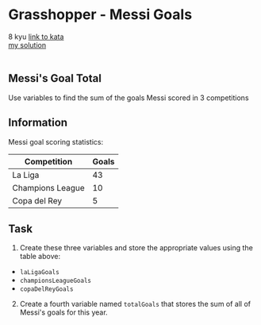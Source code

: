 # Grasshopper - Messi Goals
8 kyu
[link to kata](https://www.codewars.com/kata/55ca77fa094a2af31f00002a/train/javascript)
<br/>
[my solution]('./kata.js')
<br/>
<br/>
<h2 id="messis-goal-total">Messi's Goal Total</h2>
<p>Use variables to find the sum of the goals Messi scored in 3 competitions</p>
<h2 id="information">Information</h2>
<p>Messi goal scoring statistics:</p>
<table>
<thead>
<tr>
<th>Competition</th>
<th>Goals</th>
</tr>
</thead>
<tbody><tr>
<td>La Liga</td>
<td>43</td>
</tr>
<tr>
<td>Champions League</td>
<td>10</td>
</tr>
<tr>
<td>Copa del Rey</td>
<td>5</td>
</tr>
</tbody></table>
<h2 id="task">Task</h2>
<ol>
<li>Create these three variables and store the appropriate values using the table above:</li>
</ol>
<ul>
<li><code>laLigaGoals</code>  </li>
<li><code>championsLeagueGoals</code></li>
<li><code>copaDelReyGoals</code></li>
</ul>
<ol start="2">
<li>Create a fourth variable named <code>totalGoals</code> that stores the sum of all of Messi's goals for this year.</li>
</ol>
